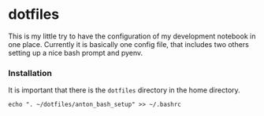 # dotfiles

This is my little try to have the configuration of my development notebook in one place. Currently it is basically one config file, that includes two others setting up a nice bash prompt and pyenv.


### Installation

It is important that there is the `dotfiles` directory in the home directory.

```
echo ". ~/dotfiles/anton_bash_setup" >> ~/.bashrc 
```
